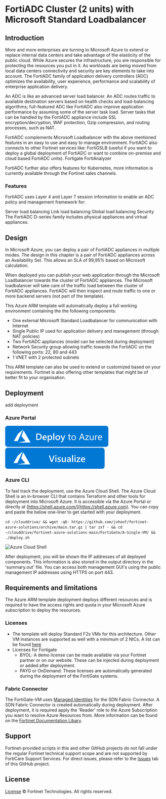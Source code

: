 # FortiADC Cluster (2 units) with Microsoft Standard Loadbalancer




## Introduction

More and more enterprises are turning to Microsoft Azure to extend or replace internal data centers and take advantage of the elasticity of the public cloud. While Azure secures the infrastructure, you are responsible for protecting the resources you put in it. As workloads are being moved from local data centers connectivity and security are key elements to take into account. The FortiADC family of application delivery controllers (ADC) optimizes the availability, user experience, performance and scalability of enterprise application delivery.

An ADC is like an advanced server load balancer. An ADC routes traffic to available destination servers based on health checks and load-balancing algorithms; full-featured ADC like FortiADC also improve application performance by assuming some of the server task load. Server tasks that can be handled by the FortiADC appliance include SSL encryption/decryption, WAF protection, Gzip compression, and routing processes, such as NAT.

FortiADC complements Microsoft Loadbalancer with the above mentioned features in an easy to use and easy to manage environment. FortiADC also connects to other Fortinet services like:
FortiGSLB (useful if you want to deploy a global deployment of FortiADC or want to combine on-premise and cloud based FortiADC units).
Fortigate
FortiAnalyzer

FortiADC further also offers features for Kubernetes, more information is currently available through the Fortinet sales channels. 

### Features

FortiADC uses Layer 4 and Layer 7 session information to enable an ADC policy and management framework for:

Server load balancing
Link load balancing
Global load balancing
Security
The FortiADC D-series family includes physical appliances and virtual appliances. 

## Design

In Microsoft Azure, you can deploy a pair of FortiADC appliances in multiple modes. The design in this chapter is a pair of FortiADC appliances across an Availability Set. This allows an SLA of 99,95% based on Microsoft calculation. 

When deployed you can publish your web application through the Microsoft Loadbalancer towards the cluster of FortiADC appliances. The Microsoft loadbalancer will take care of the traffic load between the cluster of FortiADC appliances. FortiADC will then inspect and route traffic to one or more backend servers (not part of the template). 

This Azure ARM template will automatically deploy a full working environment containing the the following components:

* One external Microsoft Standard Loadbalancer for communication with Internet
* Single Public IP used for application delivery and management (through NAT policies)
* Two FortiADC appliances (model can be selected during deployment)
* Network Security group allowing traffic towards the FortiADC on the following ports: 22, 80 and 443
* 1 VNET with 2 protected subnets

This ARM template can also be used to extend or customized based on your requirements. Fortinet is also offering other templates that might be of better fit to your organisation.


## Deployment

add deployment

### Azure Portal

<a href="https://portal.azure.com/#create/Microsoft.Template/uri/https%3A%2F%2Fraw.githubusercontent.com%2Fmduijm%2Ffortinet-azure-solutions%2Fmain%2FFortiADC%2Fha-lb-azure%2Fazuredeploy.json" target="_blank">
  <img src="https://raw.githubusercontent.com/Azure/azure-quickstart-templates/master/1-CONTRIBUTION-GUIDE/images/deploytoazure.svg?sanitize=true"/>
</a>
<a href="http://armviz.io/#/?load=https%3A%2F%2Fraw.githubusercontent.com%2Fjvhoof%2Ffortinet-azure-solutions$2Fmain%2FFortiGate%2FA-Single-VM%2Fazuredeploy.json" target="_blank">
  <img src="https://raw.githubusercontent.com/Azure/azure-quickstart-templates/master/1-CONTRIBUTION-GUIDE/images/visualizebutton.svg?sanitize=true"/>
</a>

### Azure CLI
To fast track the deployment, use the Azure Cloud Shell. The Azure Cloud Shell is an in-browser CLI that contains Terraform and other tools for deployment into Microsoft Azure. It is accessible via the Azure Portal or directly at [https://shell.azure.com/](https://shell.azure.com). You can copy and paste the below one-liner to get started with your deployment.

`cd ~/clouddrive/ && wget -qO- https://github.com/jvhoof/fortinet-azure-solutions/archive/main.tar.gz | tar zxf - && cd ~/clouddrive/fortinet-azure-solutions-main/FortiGate/A-Single-VM/ && ./deploy.sh`

![Azure Cloud Shell](images/azure-cloud-shell.png)

After deployment, you will be shown the IP addresses of all deployed components. This information is also stored in the output directory in the 'summary.out' file. You can access both management GUI's using the public management IP addresses using HTTPS on port 443.

## Requirements and limitations

The Azure ARM template deployment deploys different resources and is required to have the access rights and quota in your Microsoft Azure subscription to deploy the resources.

### Licenses

- The template will deploy Standard F2s VMs for this architecture. Other VM instances are supported as well with a minimum of 2 NICs. A list can be found [here](https://docs.fortinet.com/document/fortigate/6.2.0/azure-cookbook/562841/instance-type-support)
- Licenses for Fortigate
  - BYOL: A demo license can be made available via your Fortinet partner or on our website. These can be injected during deployment or added after deployment.
  - PAYG or OnDemand: These licenses are automatically generated during the deployment of the FortiGate systems.

### Fabric Connector
The FortiGate-VM uses [Managed Identities](https://docs.microsoft.com/en-us/azure/active-directory/managed-identities-azure-resources/) for the SDN Fabric Connector. A SDN Fabric Connector is created automatically during deployment. After deployment, it is required apply the 'Reader' role to the Azure Subscription you want to resolve Azure Resources from. More information can be found on the [Fortinet Documentation Libary](https://docs.fortinet.com/vm/azure/fortigate/6.4/azure-cookbook/6.4.0/236610/creating-a-fabric-connector-using-a-managed-identity).

## Support
Fortinet-provided scripts in this and other GitHub projects do not fall under the regular Fortinet technical support scope and are not supported by FortiCare Support Services.
For direct issues, please refer to the [Issues](https://github.com/jvhoof/fortinet-azure-solutions/issues) tab of this GitHub project.

## License
[License](LICENSE) © Fortinet Technologies. All rights reserved.
